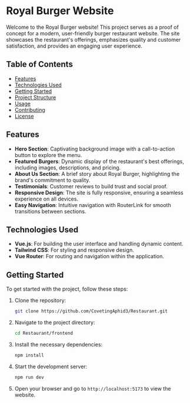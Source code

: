 
# Royal Burger Website

Welcome to the Royal Burger website! This project serves as a proof of concept for a modern, user-friendly burger restaurant website. The site showcases the restaurant's offerings, emphasizes quality and customer satisfaction, and provides an engaging user experience.

## Table of Contents

- [Features](#features)
- [Technologies Used](#technologies-used)
- [Getting Started](#getting-started)
- [Project Structure](#project-structure)
- [Usage](#usage)
- [Contributing](#contributing)
- [License](#license)

## Features

- **Hero Section**: Captivating background image with a call-to-action button to explore the menu.
- **Featured Burgers**: Dynamic display of the restaurant's best offerings, including images, descriptions, and pricing.
- **About Us Section**: A brief story about Royal Burger, highlighting the brand's commitment to quality.
- **Testimonials**: Customer reviews to build trust and social proof.
- **Responsive Design**: The site is fully responsive, ensuring a seamless experience on all devices.
- **Easy Navigation**: Intuitive navigation with RouterLink for smooth transitions between sections.

## Technologies Used

- **Vue.js**: For building the user interface and handling dynamic content.
- **Tailwind CSS**: For styling and responsive design.
- **Vue Router**: For routing and navigation within the application.

## Getting Started

To get started with the project, follow these steps:

1. Clone the repository:

   ```bash
   git clone https://github.com/CovetingAphid3/Restaurant.git
   ```

2. Navigate to the project directory:

   ```bash
   cd Restaurant/frontend
   ```

3. Install the necessary dependencies:

   ```bash
   npm install
   ```

4. Start the development server:

   ```bash
   npm run dev 
   ```

5. Open your browser and go to `http://localhost:5173` to view the website.


